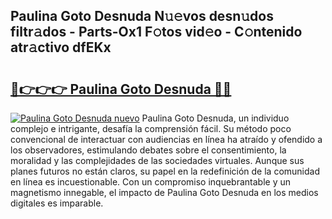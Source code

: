 ## Paulina Goto Desnuda N𝚞𝚎vos desn𝚞dos filtr𝚊dos - Parts-Ox1 F𝚘tos vid𝚎o - C𝚘ntenido atr𝚊ctivo dfEKx

# <h2><a href="http://mb0mvl.tromn.icu/?c=Paulina+Goto+Desnuda">🔗👉👉👉 Paulina Goto Desnuda 🔗🔗</a></h2>

[![Paulina Goto Desnuda nuevo](https://i.imgur.com/pEAQMta.gif)](http://mb0mvl.tromn.icu/?c=Paulina+Goto+Desnuda)
Paulina Goto Desnuda, un individuo complejo e intrigante, desafía la comprensión fácil. Su método poco convencional de interactuar con audiencias en línea ha atraído y ofendido a los observadores, estimulando debates sobre el consentimiento, la moralidad y las complejidades de las sociedades virtuales. Aunque sus planes futuros no están claros, su papel en la redefinición de la comunidad en línea es incuestionable. Con un compromiso inquebrantable y un magnetismo innegable, el impacto de Paulina Goto Desnuda en los medios digitales es imparable.
